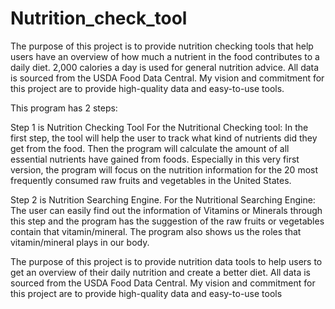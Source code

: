 # Nutrition_check_tool
The purpose of this project is to provide nutrition checking tools that help users have an overview of how much a nutrient in the food contributes to a daily diet. 2,000 calories a day is used for general nutrition advice. All data is sourced from the USDA Food Data Central. My vision and commitment for this project are to provide high-quality data and easy-to-use tools.

This program has 2 steps:

Step 1 is Nutrition Checking Tool For the Nutritional Checking tool: In the first step, the tool will help the user to track what kind of nutrients did they get from the food. Then the program will calculate the amount of all essential nutrients have gained from foods. Especially in this very first version, the program will focus on the nutrition information for the 20 most frequently consumed raw fruits and vegetables in the United States.

Step 2 is Nutrition Searching Engine. For the Nutritional Searching Engine: The user can easily find out the information of Vitamins or Minerals through this step and the program has the suggestion of the raw fruits or vegetables contain that vitamin/mineral. The program also shows us the roles that vitamin/mineral plays in our body.

The purpose of this project is to provide nutrition data tools to help users to get an overview of their daily nutrition and create a better diet. All data is sourced from the USDA Food Data Central. My vision and commitment for this project are to provide high-quality data and easy-to-use tools
